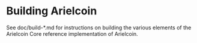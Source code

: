 Building Arielcoin
================

See doc/build-*.md for instructions on building the various
elements of the Arielcoin Core reference implementation of Arielcoin.
